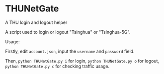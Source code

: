 # THUNetGate
A THU login and logout helper

A script used to login or logout "Tsinghua" or "Tsinghua-5G".

Usage: 

Firstly, edit `account.json`, input the `username` and `password` field.

Then, `python THUNetGate.py i` for login, `python THUNetGate.py o` for logout, `python THUNetGate.py c` for checking traffic usage.

